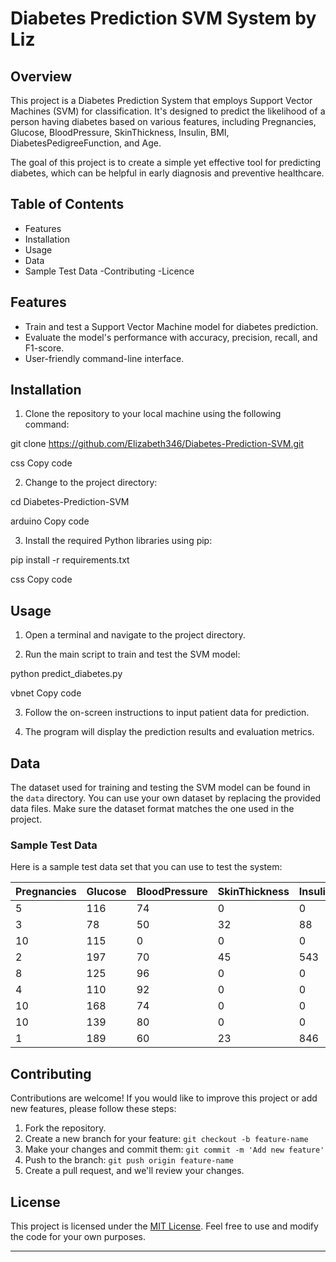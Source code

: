 
# Diabetes Prediction SVM System by Liz

## Overview

This project is a Diabetes Prediction System that employs Support Vector Machines (SVM) for classification. It's designed to predict the likelihood of a person having diabetes based on various features, including Pregnancies, Glucose, BloodPressure, SkinThickness, Insulin, BMI, DiabetesPedigreeFunction, and Age.

The goal of this project is to create a simple yet effective tool for predicting diabetes, which can be helpful in early diagnosis and preventive healthcare.

## Table of Contents

- Features
- Installation
- Usage
- Data
- Sample Test Data
-Contributing
-Licence

## Features

- Train and test a Support Vector Machine model for diabetes prediction.
- Evaluate the model's performance with accuracy, precision, recall, and F1-score.
- User-friendly command-line interface.

## Installation

1. Clone the repository to your local machine using the following command:

git clone https://github.com/Elizabeth346/Diabetes-Prediction-SVM.git

css
Copy code

2. Change to the project directory:

cd Diabetes-Prediction-SVM

arduino
Copy code

3. Install the required Python libraries using pip:

pip install -r requirements.txt

css
Copy code

## Usage

1. Open a terminal and navigate to the project directory.

2. Run the main script to train and test the SVM model:

python predict_diabetes.py

vbnet
Copy code

3. Follow the on-screen instructions to input patient data for prediction.

4. The program will display the prediction results and evaluation metrics.

## Data

The dataset used for training and testing the SVM model can be found in the `data` directory. You can use your own dataset by replacing the provided data files. Make sure the dataset format matches the one used in the project.

### Sample Test Data

Here is a sample test data set that you can use to test the system:

| Pregnancies | Glucose | BloodPressure | SkinThickness | Insulin | BMI | DiabetesPedigreeFunction | Age | Outcome |
|-------------|---------|---------------|--------------|---------|-----|--------------------------|-----|---------|
| 5           | 116     | 74            | 0            | 0       | 25.6| 0.201                  | 30  | 0       |
| 3           | 78      | 50            | 32           | 88      | 31  | 0.248                  | 26  | 1       |
| 10          | 115     | 0             | 0            | 0       | 35.3| 0.134                  | 29  | 0       |
| 2           | 197     | 70            | 45           | 543     | 30.5| 0.158                  | 53  | 1       |
| 8           | 125     | 96            | 0            | 0       | 0   | 0.232                  | 54  | 1       |
| 4           | 110     | 92            | 0            | 0       | 37.6| 0.191                  | 30  | 0       |
| 10          | 168     | 74            | 0            | 0       | 38  | 0.537                  | 34  | 1       |
| 10          | 139     | 80            | 0            | 0       | 27.1| 1.441                  | 57  | 0       |
| 1           | 189     | 60            | 23           | 846     | 30.1| 0.398                  | 59  | 1       |

## Contributing

Contributions are welcome! If you would like to improve this project or add new features, please follow these steps:

1. Fork the repository.
2. Create a new branch for your feature: `git checkout -b feature-name`
3. Make your changes and commit them: `git commit -m 'Add new feature'`
4. Push to the branch: `git push origin feature-name`
5. Create a pull request, and we'll review your changes.

## License

This project is licensed under the [MIT License](LICENSE). Feel free to use and modify the code for your own purposes.

---


